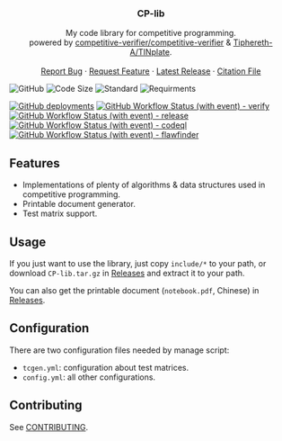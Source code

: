 <h3 align="center">CP-lib</h3>
  <p align="center">
    My code library for competitive programming.
    <br/>
    powered by <a href="https://github.com/competitive-verifier/competitive-verifier">competitive-verifier/competitive-verifier</a> & <a href="https://github.com/Tiphereth-A/TINplate">Tiphereth-A/TINplate</a>.
    <br/>
    <br/>
    <a href="https://github.com/Tiphereth-A/CP-lib/issues">Report Bug</a>
    ·
    <a href="https://github.com/Tiphereth-A/CP-lib/issues">Request Feature</a>
    ·
    <a href="https://github.com/Tiphereth-A/CP-lib/releases/latest">Latest Release</a>
    ·
    <a href="https://github.com/Tiphereth-A/CP-lib/blob/master/CITATION.bib">Citation File</a>
  </p>
</div>

![GitHub](https://img.shields.io/github/license/Tiphereth-A/CP-lib)
![Code Size](https://img.shields.io/github/languages/code-size/Tiphereth-A/CP-lib)
![Standard](https://img.shields.io/static/v1?label=standard&message=C%2B%2B20+with+O2&color=green&logo=cplusplus)
![Requirments](https://img.shields.io/static/v1?label=requirments&message=GCC+>=12&color=blue&logo=cplusplus)

[![GitHub deployments](https://img.shields.io/github/deployments/Tiphereth-A/CP-lib/github-pages?label=pages+state&logo=github)](https://cplib.tifa-233.com/)
[![GitHub Workflow Status (with event) - verify](https://img.shields.io/github/actions/workflow/status/Tiphereth-A/CP-lib/verify.yml?label=verify&logo=github)](https://github.com/Tiphereth-A/CP-lib/actions)
[![GitHub Workflow Status (with event) - release](https://img.shields.io/github/actions/workflow/status/Tiphereth-A/CP-lib/release.yml?label=release&logo=github)](https://github.com/Tiphereth-A/CP-lib/actions)
[![GitHub Workflow Status (with event) - codeql](https://img.shields.io/github/actions/workflow/status/Tiphereth-A/CP-lib/codeql.yml?label=codeql&logo=github)](https://github.com/Tiphereth-A/CP-lib/actions)
[![GitHub Workflow Status (with event) - flawfinder](https://img.shields.io/github/actions/workflow/status/Tiphereth-A/CP-lib/flawfinder.yml?label=flawfinder&logo=github)](https://github.com/Tiphereth-A/CP-lib/actions)

## Features

- Implementations of plenty of algorithms & data structures used in competitive programming.
- Printable document generator.
- Test matrix support.

## Usage

If you just want to use the library, just copy `include/*` to your path, or download `CP-lib.tar.gz` in [Releases](https://github.com/Tiphereth-A/CP-lib/releases/latest) and extract it to your path.

You can also get the printable document (`notebook.pdf`, Chinese) in [Releases](https://github.com/Tiphereth-A/CP-lib/releases/latest).

## Configuration

There are two configuration files needed by manage script:

- `tcgen.yml`: configuration about test matrices.
- `config.yml`: all other configurations.

## Contributing

See [CONTRIBUTING](CONTRIBUTING.md).
